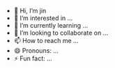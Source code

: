 - 👋 Hi, I’m jin
- 👀 I’m interested in ...
- 🌱 I’m currently learning ...
- 💞️ I’m looking to collaborate on ...
- 📫 How to reach me ...
- 😄 Pronouns: ...
- ⚡ Fun fact: ...

<!---
425jin/425jin is a ✨ special ✨ repository because its `README.md` (this file) appears on your GitHub profile.
You can click the Preview link to take a look at your changes.
--->
